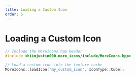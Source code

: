 ```yaml
---
title: Loading a Custom Icon
order: 5
---
```


# Loading a Custom Icon
```cpp
// Include the MoreIcons.hpp header
#include <hiimjustin000.more_icons/include/MoreIcons.hpp>

// Load a custom icon into the texture cache
MoreIcons::loadIcon("my_custom_icon", IconType::Cube);
```
